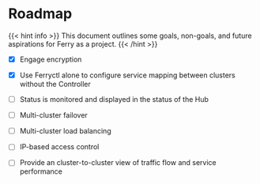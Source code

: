 # Roadmap

{{< hint info >}}
This document outlines some goals, non-goals, and future aspirations for Ferry as a project.
{{< /hint >}}

- [x] Engage encryption
- [x] Use Ferryctl alone to configure service mapping between clusters without the Controller
- [ ] Status is monitored and displayed in the status of the Hub
- [ ] Multi-cluster failover
- [ ] Multi-cluster load balancing
- [ ] IP-based access control
- [ ] Provide an cluster-to-cluster view of traffic flow and service performance

